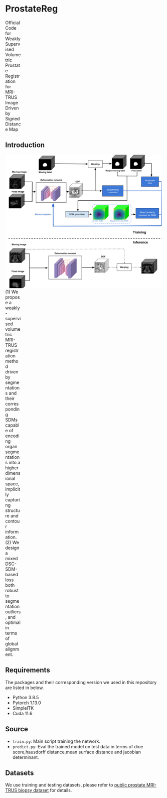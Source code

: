 # ProstateReg
<div style="width:50px">Official Code for  Weakly Supervised Volumetric Prostate Registration for MRI-TRUS Image Driven by Signed Distance Map</div>

## Introduction
<div align="center">
  <img src="https://github.com/CCrun99/ProstateReg/blob/main/ProstateReg%20Architecture.jpg" style="width:500px">
</div>
<div style="width:50px">
  (1)	We propose a weakly-supervised volumetric MRI-TRUS registration method driven by segmentations and their corresponding SDMs capable of encoding organ segmentations into a higher dimensional space, implicitly capturing structure and contour information.
</div>
<div style="width:50px">
  (2)	We design a mixed DSC-SDM-based loss both robust to segmentation outliers, and optimal in terms of global alignment.
</div>

## Requirements
The packages and their corresponding version we used in this repository are listed in below.
- Python 3.8.5
- Pytorch 1.13.0
- SimpleITK
- Cuda 11.6

## Source
* `train.py`: Main script training the network.
* `predict.py`: Eval the trained model on test data in terms of dice score,hausdorff distance,mean surface distance and jacobian determinant.

## Datasets
We use training and testing datasets, please refer to [public prostate MRI-TRUS biopsy dataset]([https://github.com/microsoft/Recursive-Cascaded-Networks](https://wiki.cancerimagingarchive.net/pages/viewpage.action?pageId=68550661)) for details.
